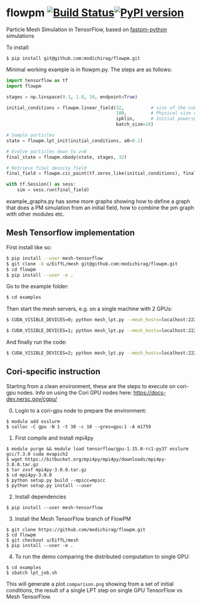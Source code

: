 # flowpm [![Build Status](https://travis-ci.org/modichirag/flowpm.svg?branch=master)](https://travis-ci.org/modichirag/flowpm)[![PyPI version](https://badge.fury.io/py/flowpm.svg)](https://badge.fury.io/py/flowpm)
Particle Mesh Simulation in TensorFlow, based on [fastpm-python](https://github.com/rainwoodman/fastpm-python) simulations

To install:
```
$ pip install git@github.com:modichirag/flowpm.git
```

Minimal working example is in flowpm.py. The steps are as follows:
```python
import tensorflow as tf
import flowpm

stages = np.linspace(0.1, 1.0, 10, endpoint=True)

initial_conditions = flowpm.linear_field(32,          # size of the cube
                                         100,         # Physical size of the cube
                                         ipklin,      # Initial powerspectrum
                                         batch_size=16)

# Sample particles
state = flowpm.lpt_init(initial_conditions, a0=0.1)   

# Evolve particles down to z=0
final_state = flowpm.nbody(state, stages, 32)         

# Retrieve final density field
final_field = flowpm.cic_paint(tf.zeros_like(initial_conditions), final_state[0])

with tf.Session() as sess:
    sim = sess.run(final_field)
```

example_graphs.py has some more graphs showing how to define a graph that does a PM simulation from an initial field, how to combine the pm graph with other modules etc.


## Mesh Tensorflow implementation

First install like so:
```bash
$ pip install --user mesh-tensorflow
$ git clone -b u/EiffL/mesh git@github.com:modichirag/flowpm.git
$ cd flowpm
$ pip install --user -e .
```

Go to the example folder:
```bash
$ cd examples
```

Then start the mesh servers, e.g. on a single machine with 2 GPUs:
```bash
$ CUDA_VISIBLE_DEVICES=0; python mesh_lpt.py --mesh_hosts=localhost:2222,localhost:2223 --job_name=mesh --task_index=0
```

```bash
$ CUDA_VISIBLE_DEVICES=1; python mesh_lpt.py --mesh_hosts=localhost:2222,localhost:2223 --job_name=mesh --task_index=1
```

And finally run the code:
```bash
$ CUDA_VISIBLE_DEVICES=2; python mesh_lpt.py --mesh_hosts=localhost:2222,localhost:2223 --job_name=main --nc=128
```

## Cori-specific instruction

Starting from a clean environment, these are the steps to execute on cori-gpu nodes. Info on using the Cori GPU nodes here: https://docs-dev.nersc.gov/cgpu/

0) Login to a cori-gpu node to prepare the environment:
```
$ module add esslurm
$ salloc -C gpu -N 1 -t 30 -c 10 --gres=gpu:1 -A m1759
```

1) First compile and install mpi4py
```
$ module purge && module load tensorflow/gpu-1.15.0-rc1-py37 esslurm gcc/7.3.0 cuda mvapich2
$ wget https://bitbucket.org/mpi4py/mpi4py/downloads/mpi4py-3.0.0.tar.gz
$ tar zxvf mpi4py-3.0.0.tar.gz
$ cd mpi4py-3.0.0
$ python setup.py build --mpicc=mpicc
$ python setup.py install --user
```

2) Install dependencies
```
$ pip install --user mesh-tensorflow
```

3) Install the Mesh TensorFlow branch of FlowPM
```
$ git clone https://github.com/modichirag/flowpm.git
$ cd flowpm
$ git checkout u/EiffL/mesh
$ pip install --user -e .
```

4) To run the demo comparing the distributed computation to single GPU:
```
$ cd examples
$ sbatch lpt_job.sh
```

This will generate a plot `comparison.png` showing from a set of initial
conditions, the result of a single LPT step on single GPU TensorFlow vs Mesh
TensorFlow.
